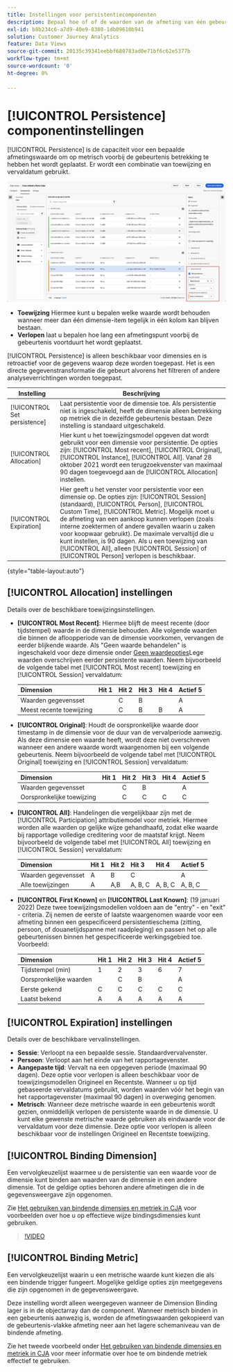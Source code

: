 ```yaml
---
title: Instellingen voor persistentiecomponenten
description: Bepaal hoe of of de waarden van de afmeting van één gebeurtenis aan volgende blijven.
exl-id: b8b234c6-a7d9-40e9-8380-1db09610b941
solution: Customer Journey Analytics
feature: Data Views
source-git-commit: 20135c39341eebbf680783ad0e71bf6c62e5377b
workflow-type: tm+mt
source-wordcount: '0'
ht-degree: 0%

---
```



# [!UICONTROL Persistence] componentinstellingen

[!UICONTROL Persistence] is de capaciteit voor een bepaalde afmetingswaarde om op metrisch voorbij de gebeurtenis betrekking te hebben het wordt geplaatst. Er wordt een combinatie van toewijzing en vervaldatum gebruikt.

![Persistentie](../assets/persistence.png)

* **Toewijzing** Hiermee kunt u bepalen welke waarde wordt behouden wanneer meer dan één dimensie-item tegelijk in één kolom kan blijven bestaan.
* **Verlopen** laat u bepalen hoe lang een afmetingspunt voorbij de gebeurtenis voortduurt het wordt geplaatst.

[!UICONTROL Persistence] is alleen beschikbaar voor dimensies en is retroactief voor de gegevens waarop deze worden toegepast. Het is een directe gegevenstransformatie die gebeurt alvorens het filtreren of andere analyseverrichtingen worden toegepast.

| Instelling | Beschrijving |
| --- | --- |
| [!UICONTROL Set persistence] | Laat persistentie voor de dimensie toe. Als persistentie niet is ingeschakeld, heeft de dimensie alleen betrekking op metriek die in dezelfde gebeurtenis bestaan. Deze instelling is standaard uitgeschakeld. |
| [!UICONTROL Allocation] | Hier kunt u het toewijzingsmodel opgeven dat wordt gebruikt voor een dimensie voor persistentie. De opties zijn: [!UICONTROL Most recent], [!UICONTROL Original], [!UICONTROL Instance], [!UICONTROL All]. Vanaf 28 oktober 2021 wordt een terugzoekvenster van maximaal 90 dagen toegevoegd aan de [!UICONTROL Allocation] instellen. |
| [!UICONTROL Expiration] | Hier geeft u het venster voor persistentie voor een dimensie op. De opties zijn: [!UICONTROL Session] (standaard), [!UICONTROL Person], [!UICONTROL Custom Time], [!UICONTROL Metric]. Mogelijk moet u de afmeting van een aankoop kunnen verlopen (zoals interne zoektermen of andere gevallen waarin u zaken voor koopwaar gebruikt). De maximale vervaltijd die u kunt instellen, is 90 dagen. Als u een toewijzing van [!UICONTROL All], alleen [!UICONTROL Session] of [!UICONTROL Person] verlopen is beschikbaar. |

{style="table-layout:auto"}

## [!UICONTROL Allocation] instellingen

Details over de beschikbare toewijzingsinstellingen.

* **[!UICONTROL Most Recent]**: Hiermee blijft de meest recente (door tijdstempel) waarde in de dimensie behouden. Alle volgende waarden die binnen de afloopperiode van de dimensie voorkomen, vervangen de eerder blijkende waarde. Als &quot;Geen waarde behandelen&quot; is ingeschakeld voor deze dimensie onder [Geen waardeopties](no-value-options.md)Lege waarden overschrijven eerder persistente waarden. Neem bijvoorbeeld de volgende tabel met [!UICONTROL Most recent] toewijzing en [!UICONTROL Session] vervaldatum:

  | Dimension | Hit 1 | Hit 2 | Hit 3 | Hit 4 | Actief 5 |
  | --- | --- | --- | --- | --- | --- |
  | Waarden gegevensset |  | C | B |  | A |
  | Meest recente toewijzing |  | C | B | B | A |

* **[!UICONTROL Original]**: Houdt de oorspronkelijke waarde door timestamp in de dimensie voor de duur van de vervalperiode aanwezig. Als deze dimensie een waarde heeft, wordt deze niet overschreven wanneer een andere waarde wordt waargenomen bij een volgende gebeurtenis. Neem bijvoorbeeld de volgende tabel met [!UICONTROL Original] toewijzing en [!UICONTROL Session] vervaldatum:

  | Dimension | Hit 1 | Hit 2 | Hit 3 | Hit 4 | Actief 5 |
  | --- | --- | --- | --- | --- | --- |
  | Waarden gegevensset |  | C | B |  | A |
  | Oorspronkelijke toewijzing |  | C | C | C | C |

* **[!UICONTROL All]**: Handelingen die vergelijkbaar zijn met de [!UICONTROL Participation] attributiemodel voor metriek. Hiermee worden alle waarden op gelijke wijze gehandhaafd, zodat elke waarde bij rapportage volledige creditering voor de maatstaf krijgt. Neem bijvoorbeeld de volgende tabel met [!UICONTROL All] toewijzing en [!UICONTROL Session] vervaldatum:

  | Dimension | Hit 1 | Hit 2 | Hit 3 | Hit 4 | Actief 5 |
  | --- | --- | --- | --- | --- | --- |
  | Waarden gegevensset | A | B | C |  | A |
  | Alle toewijzingen | A | A,B | A, B, C | A, B, C | A, B, C |

* **[!UICONTROL First Known]** en **[!UICONTROL Last Known]**: (19 januari 2022) Deze twee toewijzingsmodellen voldoen aan de &quot;entry&quot; - en &quot;exit&quot; - criteria. Zij nemen de eerste of laatste waargenomen waarde voor een afmeting binnen een gespecificeerd persistentieschema (zitting, persoon, of douanetijdspanne met raadpleging) en passen het op alle gebeurtenissen binnen het gespecificeerde werkingsgebied toe. Voorbeeld:

  | Dimension | Hit 1 | Hit 2 | Hit 3 | Hit 4 | Actief 5 |
  | --- | --- | --- | --- | --- | --- |
  | Tijdstempel (min) | 1 | 2 | 3 | 6 | 7 |
  | Oorspronkelijke waarden |  | C | B |  | A |
  | Eerste gekend | C | C | C | C | C |
  | Laatst bekend | A | A | A | A | A |

## [!UICONTROL Expiration] instellingen

Details over de beschikbare vervalinstellingen.

* **Sessie**: Verloopt na een bepaalde sessie. Standaardvervalvenster.
* **Persoon**: Verloopt aan het einde van het rapportagevenster.
* **Aangepaste tijd**: Vervalt na een opgegeven periode (maximaal 90 dagen). Deze optie voor verlopen is alleen beschikbaar voor de toewijzingsmodellen Origineel en Recentste. Wanneer u op tijd gebaseerde vervaldatums gebruikt, worden waarden vóór het begin van het rapportagevenster (maximaal 90 dagen) in overweging genomen.
* **Metrisch**: Wanneer deze metrische waarde in een gebeurtenis wordt gezien, onmiddellijk verlopen de persistente waarde in de dimensie. U kunt elke gewenste metrische waarde gebruiken als eindwaarde voor de vervaldatum voor deze dimensie. Deze optie voor verlopen is alleen beschikbaar voor de instellingen Origineel en Recentste toewijzing.

## [!UICONTROL Binding Dimension]

Een vervolgkeuzelijst waarmee u de persistentie van een waarde voor de dimensie kunt binden aan waarden van de dimensie in een andere dimensie. Tot de geldige opties behoren andere afmetingen die in de gegevensweergave zijn opgenomen.

Zie [Het gebruiken van bindende dimensies en metriek in CJA](../../use-cases/data-views/binding-dimensions-metrics.md) voor voorbeelden over hoe u op effectieve wijze bindingsdimensies kunt gebruiken.

>[!VIDEO](https://video.tv.adobe.com/v/342694/?quality=12)

## [!UICONTROL Binding Metric]

Een vervolgkeuzelijst waarin u een metrische waarde kunt kiezen die als een bindende trigger fungeert. Mogelijke geldige opties zijn meetgegevens die zijn opgenomen in de gegevensweergave.

Deze instelling wordt alleen weergegeven wanneer de Dimension Binding lager is in de objectarray dan de component. Wanneer metrisch binden in een gebeurtenis aanwezig is, worden de afmetingswaarden gekopieerd van de gebeurtenis-vlakke afmeting neer aan het lagere schemaniveau van de bindende afmeting.

Zie het tweede voorbeeld onder [Het gebruiken van bindende dimensies en metriek in CJA](../../use-cases/data-views/binding-dimensions-metrics.md) voor meer informatie over hoe te om bindende metriek effectief te gebruiken.
